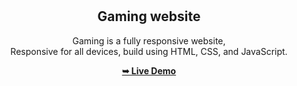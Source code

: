 <div align="center">
  

  <br />
  <br />

  <h2 align="center">Gaming website</h2>

  Gaming is a fully responsive website, <br />Responsive for all devices, build using HTML, CSS, and JavaScript.

 <a href="https://ahmedhamdyfouad.github.io/Gaming/"><strong>➥ Live Demo</strong></a>
</div>

<br />


